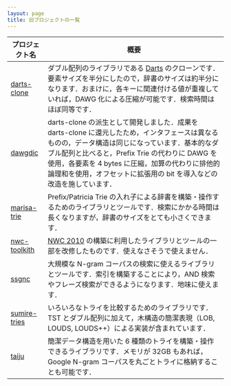 ```yaml
---
layout: page
title: 旧プロジェクトの一覧
---
```


プロジェクト名|概要
--|--
[darts-clone](http://code.google.com/p/darts-clone/)|ダブル配列のライブラリである [Darts](http://chasen.org/~taku/software/darts/) のクローンです．要素サイズを半分にしたので，辞書のサイズは約半分になります．おまけに，各キーに関連付ける値が重複していれば，DAWG 化による圧縮が可能です．検索時間はほぼ同等です．
[dawgdic](http://code.google.com/p/dawgdic/)|darts-clone の派生として開発しました．成果を darts-clone に還元したため，インタフェースは異なるものの，データ構造は同じになっています．基本的なダブル配列と比べると，Prefix Trie の代わりに DAWG を使用，各要素を 4 bytes に圧縮，加算の代わりに排他的論理和を使用，オフセットに拡張用の bit を導入などの改造を施しています．
[marisa-trie](http://code.google.com/p/marisa-trie/)|Prefix/Patricia Trie の入れ子による辞書を構築・操作するためのライブラリとツールです．検索にかかる時間は長くなりますが，辞書のサイズをとても小さくできます．
[nwc-toolkith](ttp://code.google.com/p/nwc-toolkit/)|[NWC 2010](http://s-yata.jp/corpus/nwc2010/) の構築に利用したライブラリとツールの一部を改修したものです．使えなさそうで使えません．
[ssgnc](http://code.google.com/p/ssgnc/)|大規模な N-gram コーパスの検索に使えるライブラリとツールです．索引を構築することにより，AND 検索やフレーズ検索ができるようになります．地味に使えます．
[sumire-tries](http://code.google.com/p/sumire-tries/)|いろいろなトライを比較するためのライブラリです．TST とダブル配列に加えて，木構造の簡潔表現（LOB, LOUDS, LOUDS++）による実装が含まれています．
[taiju](http://code.google.com/p/taiju/)|簡潔データ構造を用いた 6 種類のトライを構築・操作できるライブラリです．メモリが 32GB もあれば，Google N-gram コーパスを丸ごとトライに格納することも可能です．
